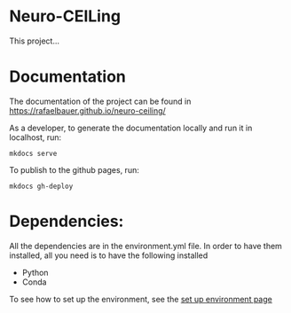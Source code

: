 # Neuro-CEILing
This project...

# Documentation
The documentation of the project can be found in https://rafaelbauer.github.io/neuro-ceiling/

As a developer, to generate the documentation locally and run it in
localhost, run:
```
mkdocs serve
```
To publish to the github pages, run: 
```
mkdocs gh-deploy
```
# Dependencies:

All the dependencies are in the environment.yml file. In order to 
have them installed, all you need is to have the following installed
 - Python
 - Conda

To see how to set up the environment, see the [set up environment page](environment.md)

